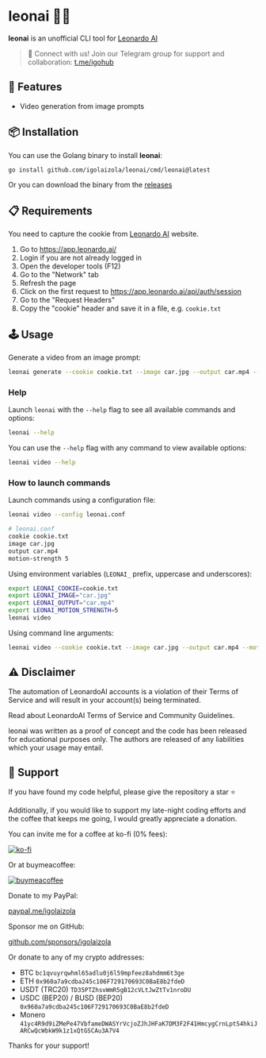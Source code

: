 # leonai 🦁🤖

**leonai** is an unofficial CLI tool for [Leonardo AI](https://app.leonardo.ai/)

> 📢 Connect with us! Join our Telegram group for support and collaboration: [t.me/igohub](https://t.me/igohub)

## 🚀 Features

- Video generation from image prompts

## 📦 Installation

You can use the Golang binary to install **leonai**:

```bash
go install github.com/igolaizola/leonai/cmd/leonai@latest
```

Or you can download the binary from the [releases](https://github.com/igolaizola/leonai/releases)

## 📋 Requirements

You need to capture the cookie from [Leonardo AI](https://app.leonardo.ai/) website.

1. Go to https://app.leonardo.ai/
2. Login if you are not already logged in
3. Open the developer tools (F12)
4. Go to the "Network" tab
5. Refresh the page
6. Click on the first request to https://app.leonardo.ai/api/auth/session
7. Go to the "Request Headers"
8. Copy the "cookie" header and save it in a file, e.g. `cookie.txt`

## 🕹️ Usage

Generate a video from an image prompt:

```bash
leonai generate --cookie cookie.txt --image car.jpg --output car.mp4 --motion-strength 5
```

### Help

Launch `leonai` with the `--help` flag to see all available commands and options:

```bash
leonai --help
```

You can use the `--help` flag with any command to view available options:

```bash
leonai video --help
```

### How to launch commands

Launch commands using a configuration file:

```bash
leonai video --config leonai.conf
```

```bash
# leonai.conf
cookie cookie.txt
image car.jpg
output car.mp4
motion-strength 5
```

Using environment variables (`LEONAI_` prefix, uppercase and underscores):

```bash
export LEONAI_COOKIE=cookie.txt
export LEONAI_IMAGE="car.jpg"
export LEONAI_OUTPUT="car.mp4"
export LEONAI_MOTION_STRENGTH=5
leonai video
```

Using command line arguments:

```bash
leonai video --cookie cookie.txt --image car.jpg --output car.mp4 --motion-strength 5
```

## ⚠️ Disclaimer

The automation of LeonardoAI accounts is a violation of their Terms of Service and will result in your account(s) being terminated.

Read about LeonardoAI Terms of Service and Community Guidelines.

leonai was written as a proof of concept and the code has been released for educational purposes only. The authors are released of any liabilities which your usage may entail.

## 💖 Support

If you have found my code helpful, please give the repository a star ⭐

Additionally, if you would like to support my late-night coding efforts and the coffee that keeps me going, I would greatly appreciate a donation.

You can invite me for a coffee at ko-fi (0% fees):

[![ko-fi](https://ko-fi.com/img/githubbutton_sm.svg)](https://ko-fi.com/igolaizola)

Or at buymeacoffee:

[![buymeacoffee](https://user-images.githubusercontent.com/11333576/223217083-123c2c53-6ab8-4ea8-a2c8-c6cb5d08e8d2.png)](https://buymeacoffee.com/igolaizola)

Donate to my PayPal:

[paypal.me/igolaizola](https://www.paypal.me/igolaizola)

Sponsor me on GitHub:

[github.com/sponsors/igolaizola](https://github.com/sponsors/igolaizola)

Or donate to any of my crypto addresses:

- BTC `bc1qvuyrqwhml65adlu0j6l59mpfeez8ahdmm6t3ge`
- ETH `0x960a7a9cdba245c106F729170693C0BaE8b2fdeD`
- USDT (TRC20) `TD35PTZhsvWmR5gB12cVLtJwZtTv1nroDU`
- USDC (BEP20) / BUSD (BEP20) `0x960a7a9cdba245c106F729170693C0BaE8b2fdeD`
- Monero `41yc4R9d9iZMePe47VbfameDWASYrVcjoZJhJHFaK7DM3F2F41HmcygCrnLptS4hkiJARCwQcWbkW9k1z1xQtGSCAu3A7V4`

Thanks for your support!
